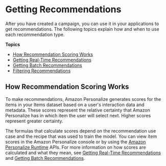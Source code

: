 # Getting Recommendations<a name="getting-recommendations"></a>

 After you have created a campaign, you can use it in your applications to get recommendations\. The following topics explain how and when to use each recommendation type\. 

**Topics**
+ [How Recommendation Scoring Works](#how-scores-work)
+ [Getting Real\-Time Recommendations](getting-real-time-recommendations.md)
+ [Getting Batch Recommendations](recommendations-batch.md)
+ [Filtering Recommendations](filter.md)

## How Recommendation Scoring Works<a name="how-scores-work"></a>

 To make recommendations, Amazon Personalize generates scores for the items in your Items dataset based on a user's interaction data and metadata\. These scores represent the relative certainty that Amazon Personalize has in which item the user will select next\. Higher scores represent greater certainty\. 

 The formulas that calculate scores depend on the recommendation use case and the recipe that was used to train the model\. You can view item scores in the Amazon Personalize console or by using the [Amazon Personalize Runtime](https://docs.aws.amazon.com/personalize/latest/dg/API_Operations_Amazon_Personalize_Runtime.html) APIs\. For more information on how scores are calculated and what they mean, see [Getting Real\-Time Recommendations](getting-real-time-recommendations.md) and [Getting Batch Recommendations](recommendations-batch.md)\. 
